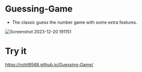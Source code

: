 # Guessing-Game
<ul> <li>The classic guess the number game with some extra features.</li></ul>

![Screenshot 2023-12-20 191151](https://github.com/Rohit9568/Guessing-Game/assets/128663753/533b9d93-8d13-41b5-8049-56b88a38962d)


  
# Try it
https://rohit9568.github.io/Guessing-Game/
